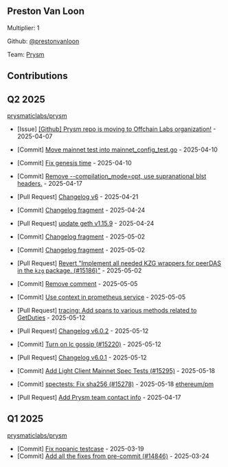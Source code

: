 
## Preston Van Loon
Multiplier: 1

Github: [@prestonvanloon](https://github.com/prestonvanloon)

Team: [Prysm](https://github.com/Prysmaticlabs/Prysm/pulls?q=author%3Aprestonvanloon)

## Contributions

## Q2 2025


[prysmaticlabs/prysm](https://github.com/prysmaticlabs/prysm)
* [Issue] [[Github] Prysm repo is moving to Offchain Labs organization!](https://github.com/prysmaticlabs/prysm/issues/15139) - 2025-04-07
* [Commit] [Move mainnet test into mainnet_config_test.go](https://github.com/OffchainLabs/prysm/commit/13cbb9bdcb02ccd1392a8d694e0abf656e930081) - 2025-04-10
* [Commit] [Fix genesis time](https://github.com/OffchainLabs/prysm/commit/8784332c67440556e937d44ff2ed2c2521ffafb5) - 2025-04-10
* [Commit] [Remove --compilation_mode=opt, use supranational blst headers.](https://github.com/OffchainLabs/prysm/commit/6eeec293cdd93896fde6fec2e0cdece2133db4d9) - 2025-04-17

* [Pull Request] [Changelog v6](https://github.com/OffchainLabs/prysm/pull/15203) - 2025-04-21
* [Commit] [Changelog fragment](https://github.com/OffchainLabs/prysm/commit/4cb3ada7fcf39fbe45016b4bcd049192e4ed3350) - 2025-04-24
* [Pull Request] [update geth v1.15.9](https://github.com/OffchainLabs/prysm/pull/15216) - 2025-04-24
* [Commit] [Changelog fragment](https://github.com/OffchainLabs/prysm/commit/4423b71c9de153ba76a530c38ebd2d3a010338fe) - 2025-05-02
* [Commit] [Changelog fragment](https://github.com/OffchainLabs/prysm/commit/137c929b898f36bf260c816092b44e19f58fbda8) - 2025-05-02
* [Pull Request] [Revert "Implement all needed KZG wrappers for peerDAS in the `kzg` package. (#15186)"](https://github.com/OffchainLabs/prysm/pull/15244) - 2025-05-02
* [Commit] [Remove comment](https://github.com/OffchainLabs/prysm/commit/7d8138a33b80e7b6f068581013f6cdfb7847e51e) - 2025-05-05
* [Commit] [Use context in prometheus service](https://github.com/OffchainLabs/prysm/commit/e7534fbf31b17bfde1931d31a514ae6412d7a6fa) - 2025-05-05
* [Pull Request] [tracing: Add spans to various methods related to GetDuties](https://github.com/OffchainLabs/prysm/pull/15271) - 2025-05-12
* [Pull Request] [Changelog v6.0.2](https://github.com/OffchainLabs/prysm/pull/15270) - 2025-05-12
* [Commit] [Turn on lc gossip (#15220)](https://github.com/OffchainLabs/prysm/commit/6df476835ce68fe3c17c3997fbbf3db7558170bc) - 2025-05-12
* [Pull Request] [Changelog v6.0.1](https://github.com/OffchainLabs/prysm/pull/15269) - 2025-05-12
* [Commit] [Add Light Client Mainnet Spec Tests (#15295)](https://github.com/OffchainLabs/prysm/commit/1dea6857d50484145af49fdbf9c82739e1d478dd) - 2025-05-18
* [Commit] [spectests: Fix sha256 (#15278)](https://github.com/OffchainLabs/prysm/commit/6f9a93ac8906496e9425e0dc918152ac8791c8e5) - 2025-05-18
[ethereum/pm](https://github.com/ethereum/pm)
* [Pull Request] [Add Prysm team contact info](https://github.com/ethereum/pm/pull/1484) - 2025-04-17
## Q1 2025

[prysmaticlabs/prysm](https://github.com/prysmaticlabs/prysm)
* [Commit] [Fix nopanic testcase](https://github.com/prysmaticlabs/prysm/commit/ab3a51db433893112624462724a5eac7a1e55ecd) - 2025-03-19
* [Commit] [Add all the fixes from pre-commit (#14846)](https://github.com/prysmaticlabs/prysm/commit/38eabd1037881a96cb3c4ee64d0bf3094b5a4acd) - 2025-03-24
